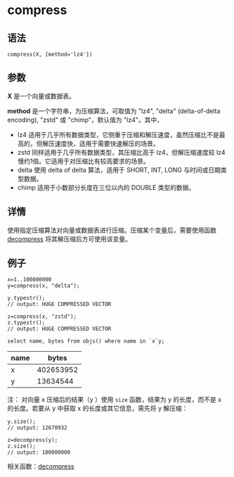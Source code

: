 # compress

## 语法

`compress(X, [method='lz4'])`

## 参数

**X** 是一个向量或数据表。

**method** 是一个字符串，为压缩算法，可取值为 "lz4", "delta" (delta-of-delta encoding), "zstd" 或
"chimp"，默认值为 "lz4"。其中，

* lz4 适用于几乎所有数据类型，它侧重于压缩和解压速度，虽然压缩比不是最高的，但解压速度快，适用于需要快速解压的场景。
* zstd 同样适用于几乎所有数据类型，其压缩比高于 lz4，但解压缩速度较 lz4 慢约1倍。它适用于对压缩比有较高要求的场景。
* delta 使用 delta of delta 算法，适用于 SHORT, INT, LONG 与时间或日期类型数据。
* chimp 适用于小数部分长度在三位以内的 DOUBLE 类型的数据。

## 详情

使用指定压缩算法对向量或数据表进行压缩。压缩某个变量后，需要使用函数 [decompress](../d/decompress.md) 将其解压缩后方可使用该变量。

## 例子

```
x=1..100000000
y=compress(x, "delta");

y.typestr();
// output: HUGE COMPRESSED VECTOR

z=compress(x, "zstd");
z.typestr();
// output: HUGE COMPRESSED VECTOR

select name, bytes from objs() where name in `x`y;
```

| name | bytes |
| --- | --- |
| x | 402653952 |
| y | 13634544 |

注： 对向量 x 压缩后的结果（y ）使用 `size` 函数，结果为 y 的长度，而不是 x
的长度。若要从 y 中获取 x 的长度或其它信息，需先将 y 解压缩：

```
y.size();
// output: 12670932

z=decompress(y);
z.size();
// output: 100000000
```

相关函数：[decompress](../d/decompress.md)

